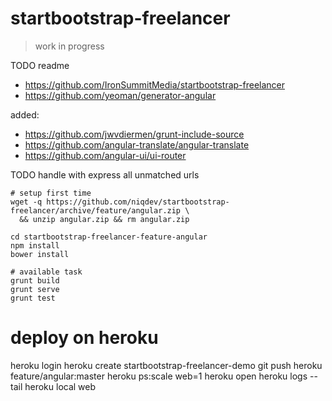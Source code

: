 # startbootstrap-freelancer

> work in progress

TODO readme

* https://github.com/IronSummitMedia/startbootstrap-freelancer
* https://github.com/yeoman/generator-angular

added:

* https://github.com/jwvdiermen/grunt-include-source
* https://github.com/angular-translate/angular-translate
* https://github.com/angular-ui/ui-router

TODO handle with express all unmatched urls

```
# setup first time
wget -q https://github.com/niqdev/startbootstrap-freelancer/archive/feature/angular.zip \
  && unzip angular.zip && rm angular.zip
  
cd startbootstrap-freelancer-feature-angular
npm install
bower install

# available task
grunt build
grunt serve
grunt test
```

# deploy on heroku
heroku login
heroku create startbootstrap-freelancer-demo
git push heroku feature/angular:master
heroku ps:scale web=1
heroku open
heroku logs --tail
heroku local web
